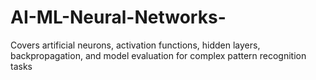 # AI-ML-Neural-Networks-
Covers artificial neurons, activation functions, hidden layers, backpropagation, and model evaluation for complex pattern recognition tasks
